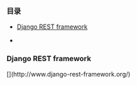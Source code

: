 ### 目录
- [Django REST framework](#download)

- 


<h3 id="download"/>Django REST framework</h3>
[](http://www.django-rest-framework.org/)
